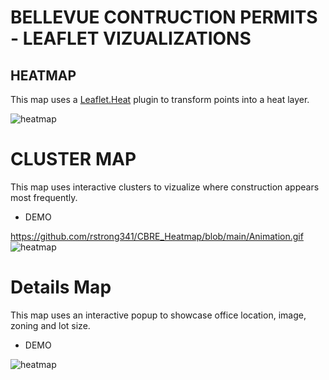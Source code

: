# BELLEVUE CONTRUCTION PERMITS - LEAFLET VIZUALIZATIONS

## HEATMAP
This map uses a [Leaflet.Heat](https://github.com/Leaflet/Leaflet.heat) plugin
to transform points into a heat layer.

![heatmap](https://user-images.githubusercontent.com/74929838/136618993-5f13f80a-942b-47eb-8cbc-96331c156df4.PNG)



# CLUSTER MAP
This map uses interactive clusters to vizualize where construction appears most frequently.

* DEMO

https://github.com/rstrong341/CBRE_Heatmap/blob/main/Animation.gif
![heatmap](https://github.com/rstrong341/CBRE_Heatmap/blob/main/Animation.gif)


# Details Map
This map uses an interactive popup to showcase office location, image, zoning and lot size.

* DEMO


![heatmap](https://github.com/rstrong341/CBRE_Heatmap/blob/main/Pins.gif)

